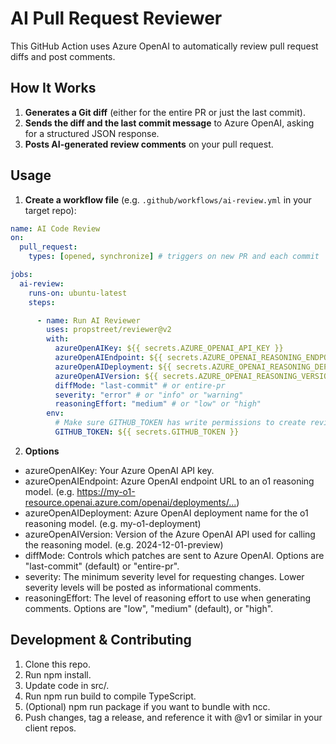# AI Pull Request Reviewer

This GitHub Action uses Azure OpenAI to automatically review pull request diffs and post comments.  

## How It Works

1. **Generates a Git diff** (either for the entire PR or just the last commit).
2. **Sends the diff and the last commit message** to Azure OpenAI, asking for a structured JSON response.
3. **Posts AI-generated review comments** on your pull request.

## Usage

1. **Create a workflow file** (e.g. `.github/workflows/ai-review.yml` in your target repo):

```yaml
name: AI Code Review
on:
  pull_request:
    types: [opened, synchronize] # triggers on new PR and each commit

jobs:
  ai-review:
    runs-on: ubuntu-latest
    steps:

      - name: Run AI Reviewer
        uses: propstreet/reviewer@v2
        with:
          azureOpenAIKey: ${{ secrets.AZURE_OPENAI_API_KEY }}
          azureOpenAIEndpoint: ${{ secrets.AZURE_OPENAI_REASONING_ENDPOINT }}
          azureOpenAIDeployment: ${{ secrets.AZURE_OPENAI_REASONING_DEPLOYMENT }}
          azureOpenAIVersion: ${{ secrets.AZURE_OPENAI_REASONING_VERSION }}
          diffMode: "last-commit" # or entire-pr
          severity: "error" # or "info" or "warning"
          reasoningEffort: "medium" # or "low" or "high"
        env:
          # Make sure GITHUB_TOKEN has write permissions to create reviews
          GITHUB_TOKEN: ${{ secrets.GITHUB_TOKEN }}
```

2. **Options**

- azureOpenAIKey: Your Azure OpenAI API key.
- azureOpenAIEndpoint: Azure OpenAI endpoint URL to an o1 reasoning model. (e.g. <https://my-o1-resource.openai.azure.com/openai/deployments/...>)
- azureOpenAIDeployment: Azure OpenAI deployment name for the o1 reasoning model. (e.g. my-o1-deployment)
- azureOpenAIVersion: Version of the Azure OpenAI API used for calling the reasoning model. (e.g. 2024-12-01-preview)
- diffMode: Controls which patches are sent to Azure OpenAI. Options are "last-commit" (default) or "entire-pr".
- severity: The minimum severity level for requesting changes. Lower severity levels will be posted as informational comments.
- reasoningEffort: The level of reasoning effort to use when generating comments. Options are "low", "medium" (default), or "high".

## Development & Contributing

1. Clone this repo.
2. Run npm install.
3. Update code in src/.
4. Run npm run build to compile TypeScript.
5. (Optional) npm run package if you want to bundle with ncc.
6. Push changes, tag a release, and reference it with @v1 or similar in your client repos.
